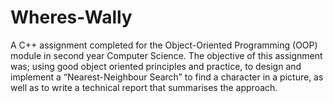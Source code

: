# Wheres-Wally
A C++ assignment completed for the Object-Oriented Programming (OOP) module in second year Computer Science.  The objective of this assignment was; using good object oriented principles and practice, to design and implement a “Nearest-Neighbour Search” to find a character in a picture, as well as to write a technical report that summarises the approach.
